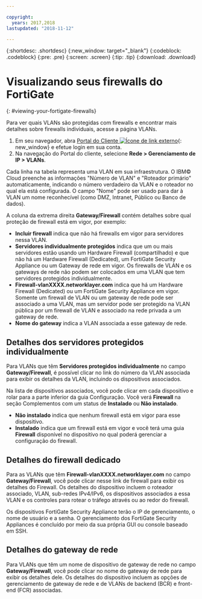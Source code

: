 ```yaml
---

copyright:
  years: 2017,2018
lastupdated: "2018-11-12"

---
```


{:shortdesc: .shortdesc}
{:new_window: target="_blank"}
{:codeblock: .codeblock}
{:pre: .pre}
{:screen: .screen}
{:tip: .tip}
{:download: .download}

# Visualizando seus firewalls do FortiGate
{: #viewing-your-fortigate-firewalls}

Para ver quais VLANs são protegidas com firewalls e encontrar mais detalhes sobre firewalls individuais, acesse a página VLANs.

1. Em seu navegador, abra [Portal do Cliente ![Ícone de link externo](../../icons/launch-glyph.svg "Ícone de link externo")](https://control.softlayer.com/){: new_window} e efetue login em sua conta.
2. Na navegação do Portal do cliente, selecione **Rede > Gerenciamento de
IP > VLANs**.

Cada linha na tabela representa uma VLAN em sua infraestrutura. O IBM© Cloud preenche as informações "Número de VLAN" e "Roteador primário" automaticamente, indicando o número verdadeiro da VLAN e o roteador no qual ela está configurada. O campo "Nome"
pode ser usado para dar à VLAN um nome reconhecível (como DMZ, Intranet, Público ou Banco de dados).

A coluna da extrema direita **Gateway/Firewall** contém detalhes sobre qual proteção de firewall está em vigor, por exemplo:

- **Incluir firewall** indica que não há firewalls em vigor para servidores nessa VLAN.
- **Servidores individualmente protegidos** indica que um
ou mais servidores estão usando um Hardware Firewall (compartilhado) e que não há um
Hardware Firewall (Dedicated), um FortiGate Security Appliance ou um Gateway de rede em
vigor. Os firewalls de VLAN e os gateways de rede não podem ser colocados em uma VLAN que
tem servidores protegidos individualmente.
- **Firewall-vlanXXXX.networklayer.com** indica que há um
Hardware Firewall (Dedicated) ou um FortiGate Security Appliance em vigor. Somente um
firewall de VLAN ou um gateway de rede pode ser associado a uma VLAN, mas um servidor pode
ser protegido na VLAN pública por um firewall de VLAN e associado na rede privada a um
gateway de rede.
- **Nome do gateway** indica a VLAN associada a esse gateway de rede.

## Detalhes dos servidores protegidos individualmente

Para VLANs que têm **Servidores protegidos individualmente** no
campo **Gateway/Firewall**, é possível clicar no link do número da
VLAN associada para exibir os detalhes da VLAN, incluindo os dispositivos associados.

Na lista de dispositivos associados, você pode clicar em cada dispositivo e rolar
para a parte inferior da guia Configuração. Você verá **Firewall** na
seção Complementos com um status de **Instalado** ou **Não
instalado**.

- **Não instalado** indica que nenhum firewall está em vigor
para esse dispositivo.
- **Instalado** indica que um firewall está em vigor e você
terá uma guia **Firewall** disponível no dispositivo no qual
poderá gerenciar a configuração do firewall.

## Detalhes do firewall dedicado

Para as VLANs que têm **Firewall-vlanXXXX.networklayer.com** no
campo **Gateway/Firewall**, você pode clicar nesse link de firewall
para exibir os detalhes do Firewall. Os detalhes do dispositivo incluem o roteador
associado, VLAN, sub-redes IPv4/IPv6, os dispositivos associados a essa VLAN e os
controles para rotear o tráfego através ou ao redor do firewall.

Os dispositivos FortiGate Security Appliance terão o IP de gerenciamento, o nome de
usuário e a senha.  O gerenciamento dos FortiGate Security Appliances é concluído por meio da sua própria GUI ou console baseado em SSH.

## Detalhes do gateway de rede

Para VLANs que têm um nome de dispositivo de gateway de rede no campo
**Gateway/Firewall**, você pode clicar no nome do gateway de rede para
exibir os detalhes dele. Os detalhes do dispositivo incluem as opções de gerenciamento de gateway de rede e de VLANs de backend (BCR) e front-end (FCR) associadas.
